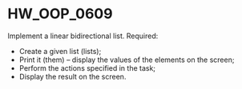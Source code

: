 # HW_OOP_0609
Implement a linear bidirectional list.
Required:
- Create a given list (lists);
- Print it (them) – display the values of the elements on the screen;
- Perform the actions specified in the task;
- Display the result on the screen.
